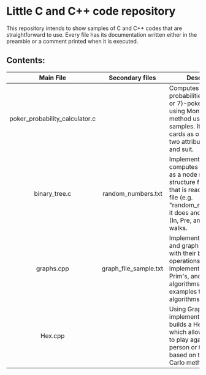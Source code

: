 # Little C and C++ code repository
This repository intends to show samples of C and C++ codes that are straightforward to use. Every file has its documentation written either in the preamble or a comment printed when it is executed.

## Contents:
| Main File | Secondary files | Description |
|:--------:|:--------:|----------|
|poker_probability_calculator.c| | Computes the probabilities of each (5 or 7)-poker hand by using Monte Carlo's method using n samples. It implements cards as objects with two attributes: value and suit.|
|binary_tree.c | random_numbers.txt | Implements and computes a binary tree as a node recursive structure from an array that is read from a txt file (e.g. "random_numbers.txt"), it does and prints the (In, Pre, and Post) order walks.|
| graphs.cpp | graph_file_sample.txt | Implements min-heap and graph as classes with their basic operations. Also, it implements Dijkstra's, Prim's, and Kruskal's algorithms. Contains examples to verify the algorithms' functioning.|
|Hex.cpp| |Using Graph implemented class builds a Hex board which allows the user to play against other person or to train an AI based on the Monte Carlo method.|
